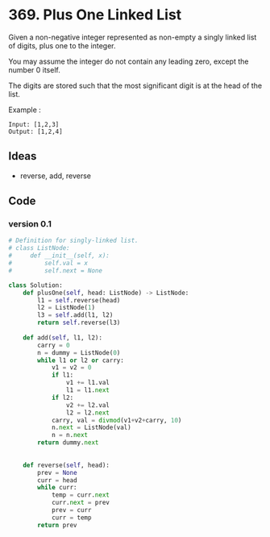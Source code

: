 # 369. Plus One Linked List


Given a non-negative integer represented as non-empty a singly linked list of digits, plus one to the integer.

You may assume the integer do not contain any leading zero, except the number 0 itself.

The digits are stored such that the most significant digit is at the head of the list.

Example :

```
Input: [1,2,3]
Output: [1,2,4]
```


## Ideas 

- reverse, add, reverse

## Code 

### version 0.1 

``` python
# Definition for singly-linked list.
# class ListNode:
#     def __init__(self, x):
#         self.val = x
#         self.next = None

class Solution:
    def plusOne(self, head: ListNode) -> ListNode:
        l1 = self.reverse(head)
        l2 = ListNode(1)
        l3 = self.add(l1, l2)
        return self.reverse(l3)
        
    def add(self, l1, l2):
        carry = 0
        n = dummy = ListNode(0)
        while l1 or l2 or carry:
            v1 = v2 = 0
            if l1:
                v1 += l1.val
                l1 = l1.next 
            if l2:
                v2 += l2.val
                l2 = l2.next 
            carry, val = divmod(v1+v2+carry, 10)
            n.next = ListNode(val)
            n = n.next 
        return dummy.next 
                
        
    def reverse(self, head):
        prev = None
        curr = head
        while curr:
            temp = curr.next 
            curr.next = prev
            prev = curr
            curr = temp 
        return prev 
            
```